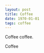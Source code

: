 ```yaml
---
layout: post
title: Coffee
date: 1970-01-01
tags: coffee
---
```

Coffee coffee.

















Coffee